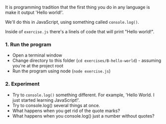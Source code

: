 It is programming tradition that the first thing you do in any language is make it output 'Hello world!'.

We'll do this in JavaScript, using something called `console.log()`.

Inside of `exercise.js` there's a linels of code that will print "Hello world!".

### 1. Run the program

- Open a terminal window
- Change directory to this folder (`cd exercises/B-hello-world`) - assuming you're at the project root
- Run the program using node (`node exercise.js`)

### 2. Experiment

- Try to `console.log()` something different. For example, 'Hello World. I just started learning JavaScript!'.
- Try to console.log() several things at once.
- What happens when you get rid of the quote marks?
- What happens when you console.log() just a number without quotes?
